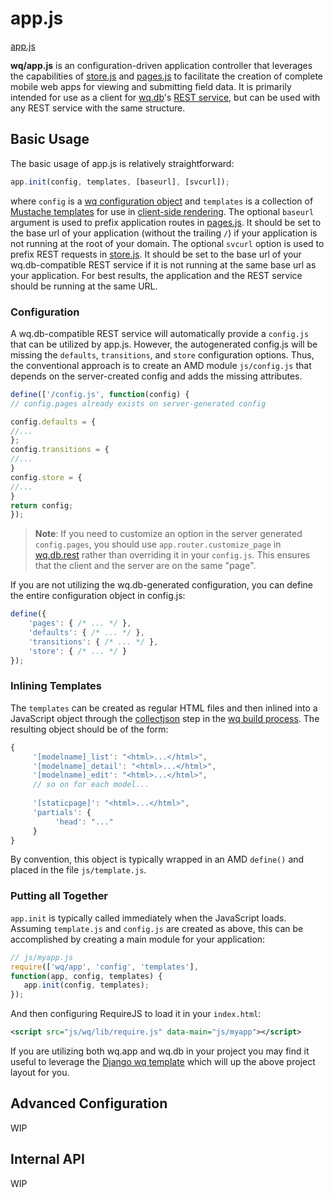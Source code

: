 app.js
======

[app.js]

**wq/app.js** is an configuration-driven application controller that leverages the capabilities of [store.js] and [pages.js] to facilitate the creation of complete mobile web apps for viewing and submitting field data.  It is primarily intended for use as a client for [wq.db]'s [REST service], but can be used with any REST service with the same structure.

## Basic Usage

The basic usage of app.js is relatively straightforward:
```javascript
app.init(config, templates, [baseurl], [svcurl]);
```
where `config` is a [wq configuration object] and `templates` is a collection of [Mustache templates] for use in [client-side rendering].  The optional `baseurl` argument is used to prefix application routes in [pages.js].  It should be set to the base url of your application (without the trailing `/`) if your application is not running at the root of your domain.  The optional `svcurl` option is used to prefix REST requests in [store.js].  It should be set to the base url of your wq.db-compatible REST service if it is not running at the same base url as your application.  For best results, the application and the REST service should be running at the same URL.

### Configuration
A wq.db-compatible REST service will automatically provide a  `config.js` that can be utilized by app.js.  However, the autogenerated config.js will be missing the `defaults`, `transitions`, and `store` configuration options.  Thus, the conventional approach is to create an AMD module `js/config.js` that depends on the server-created config and adds the missing attributes.

```javascript
define(['/config.js', function(config) {
// config.pages already exists on server-generated config

config.defaults = {
//...
};
config.transitions = {
//...
}
config.store = {
//...
}
return config;
});
```

> **Note**: If you need to customize an option in the server generated `config.pages`, you should use `app.router.customize_page` in [wq.db.rest] rather than overriding it in your `config.js`.  This ensures that the client and the server are on the same "page".


If you are not utilizing the wq.db-generated configuration, you can define the entire configuration object in config.js:

```javascript
define({
    'pages': { /* ... */ },
    'defaults': { /* ... */ },
    'transitions': { /* ... */ },
    'store': { /* ... */ }
});
```

### Inlining Templates
The `templates` can be created as regular HTML files and then inlined into a JavaScript object through the [collectjson] step in the [wq build process].  The resulting object should be of the form:

```javascript
{
     '[modelname]_list': "<html>...</html>",
     '[modelname]_detail': "<html>...</html>",
     '[modelname]_edit': "<html>...</html>",
     // so on for each model...
     
     '[staticpage]': "<html>...</html>",
     'partials': {
          'head': "..."
     }
}
```
By convention, this object is typically wrapped in an AMD `define()` and placed in the file `js/template.js`.

### Putting all Together

`app.init` is typically called immediately when the JavaScript loads.  Assuming `template.js` and `config.js` are created as above, this can be accomplished by creating a main module for your application:

```javascript
// js/myapp.js
require(['wq/app', 'config', 'templates'],
function(app, config, templates) {
   app.init(config, templates);
});
```
And then configuring RequireJS to load it in your `index.html`:
```xml
<script src="js/wq/lib/require.js" data-main="js/myapp"></script>
```

If you are utilizing both wq.app and wq.db in your project you may find it useful to leverage the [Django wq template] which will up the above project layout for you.

## Advanced Configuration
WIP

## Internal API
WIP

[app.js]: https://github.com/wq/wq.app/blob/master/js/app.js
[store.js]: http://wq.io/docs/store.js
[pages.js]: http://wq.io/docs/pages.js
[wq.db]: http://wq.io/wq.db
[REST service]: http://wq.io/docs/rest
[wq.db.rest]: http://wq.io/docs/rest
[wq configuration object]: http://wq.io/docs/config
[client-side rendering]: http://wq.io/docs/web-app
[Mustache templates]: http://wq.io/docs/templates
[collectjson]: http://wq.io/docs/collectjson
[wq build process]: http://wq.io/docs/build
[Django wq template]: https://github.com/wq/django-wq-template
